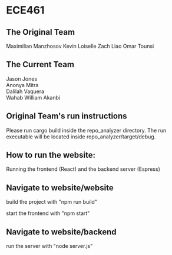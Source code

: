 # ECE461

## The Original Team 
Maximilian Manzhosov
Kevin Loiselle
Zach Liao
Omar Tounsi

## The Current Team
Jason Jones  
Anonya Mitra  
Dalilah Vaquera  
Wahab William Akanbi 


## Original Team's run instructions
Please run cargo build inside the repo_analyzer directory.
The run executable will be located inside repo_analyzer/target/debug.


## How to run the website:

Running the frontend (React) and the backend server (Espress)


## Navigate to website/website

build the project with "npm run build"

start the frontend with "npm start"


## Navigate to website/backend

run the server with "node server.js"
